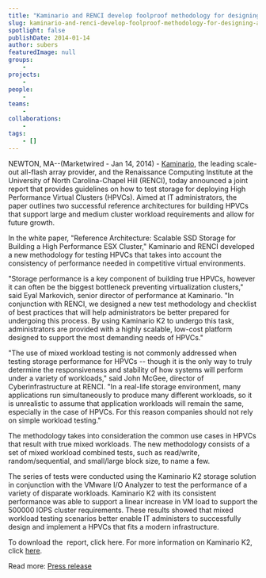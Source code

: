 ```yaml
---
title: "Kaminario and RENCI develop foolproof methodology for designing and testing storage for high performance virtual clusters (HPVCs)"
slug: kaminario-and-renci-develop-foolproof-methodology-for-designing-and-testing-storage-for-high-performance-virtual-clusters-hpvcs
spotlight: false
publishDate: 2014-01-14
author: subers
featuredImage: null
groups:
    - 
projects:
    - 
people:
    - 
teams: 
    - 
collaborations:
    - 
tags:
    - []
---
```

NEWTON, MA--(Marketwired - Jan 14, 2014) - <a href="http://kaminario.com" target="_blank">Kaminario</a>, the leading scale-out all-flash array provider, and the Renaissance Computing Institute at the University of North Carolina-Chapel Hill (RENCI), today announced a joint report that provides guidelines on how to test storage for deploying High Performance Virtual Clusters (HPVCs). Aimed at IT administrators, the paper outlines two successful reference architectures for building HPVCs that support large and medium cluster workload requirements and allow for future growth.  <!--more-->

In the white paper, "Reference Architecture: Scalable SSD Storage for Building a High Performance ESX Cluster," Kaminario and RENCI developed a new methodology for testing HPVCs that takes into account the consistency of performance needed in competitive virtual environments.

"Storage performance is a key component of building true HPVCs, however it can often be the biggest bottleneck preventing virtualization clusters," said Eyal Markovich, senior director of performance at Kaminario. "In conjunction with RENCI, we designed a new test methodology and checklist of best practices that will help administrators be better prepared for undergoing this process. By using Kaminario K2 to undergo this task, administrators are provided with a highly scalable, low-cost platform designed to support the most demanding needs of HPVCs."

"The use of mixed workload testing is not commonly addressed when testing storage performance for HPVCs -- though it is the only way to truly determine the responsiveness and stability of how systems will perform under a variety of workloads," said John McGee, director of Cyberinfrastructure at RENCI. "In a real-life storage environment, many applications run simultaneously to produce many different workloads, so it is unrealistic to assume that application workloads will remain the same, especially in the case of HPVCs. For this reason companies should not rely on simple workload testing."

The methodology takes into consideration the common use cases in HPVCs that result with true mixed workloads. The new methodology consists of a set of mixed workload combined tests, such as read/write, random/sequential, and small/large block size, to name a few.

The series of tests were conducted using the Kaminario K2 storage solution in conjunction with the VMware I/O Analyzer to test the performance of a variety of disparate workloads. Kaminario K2 with its consistent performance was able to support a linear increase in VM load to support the 500000 IOPS cluster requirements. These results showed that mixed workload testing scenarios better enable IT administers to successfully design and implement a HPVCs that fits a modern infrastructure.

To download the  report, click here. For more information on Kaminario K2, click <a href="http://kaminario.com/flash-array/" target="_blank">here</a>.

Read more: <a href="http://www.digitaljournal.com/pr/1681272#ixzz2qOleTkOM" target="_blank">Press release</a>
